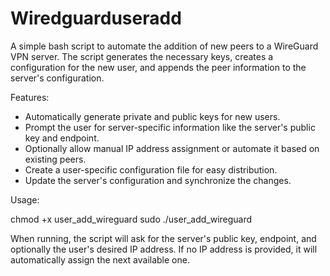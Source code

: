 # Wiredguarduseradd

A simple bash script to automate the addition of new peers to a WireGuard VPN server. The script generates the necessary keys, creates a configuration for the new user, and appends the peer information to the server's configuration.

Features:

* Automatically generate private and public keys for new users.
* Prompt the user for server-specific information like the server's public key and endpoint.
* Optionally allow manual IP address assignment or automate it based on existing peers.
* Create a user-specific configuration file for easy distribution.
* Update the server's configuration and synchronize the changes.

Usage:

chmod +x user_add_wireguard
sudo ./user_add_wireguard

When running, the script will ask for the server's public key, endpoint, and optionally the user's desired IP address. If no IP address is provided, it will automatically assign the next available one.

